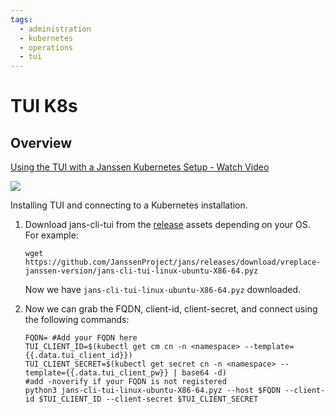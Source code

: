 ```yaml
---
tags:
  - administration
  - kubernetes
  - operations
  - tui
---
```


# TUI K8s

## Overview 


  <div>
    <a href="https://www.loom.com/share/36688669f0aa4c22be2eaf3f711fe488">
      <p>Using the TUI with a Janssen Kubernetes Setup - Watch Video</p>
    </a>
    <a href="https://www.loom.com/share/36688669f0aa4c22be2eaf3f711fe488">
      <img style="max-width:300px;" src="https://cdn.loom.com/sessions/thumbnails/36688669f0aa4c22be2eaf3f711fe488-with-play.gif">
    </a>
  </div>
   
   Installing TUI and connecting to a Kubernetes installation.
   

1.  Download jans-cli-tui from the [release](https://github.com/JanssenProject/jans/releases/latest) assets depending on your OS. For example: 
    
    `wget https://github.com/JanssenProject/jans/releases/download/vreplace-janssen-version/jans-cli-tui-linux-ubuntu-X86-64.pyz`
    
    Now we have `jans-cli-tui-linux-ubuntu-X86-64.pyz` downloaded.


2. Now we can grab the FQDN, client-id, client-secret, and connect using the following commands:
    ```
    FQDN= #Add your FQDN here
    TUI_CLIENT_ID=$(kubectl get cm cn -n <namespace> --template={{.data.tui_client_id}})
    TUI_CLIENT_SECRET=$(kubectl get secret cn -n <namespace> --template={{.data.tui_client_pw}} | base64 -d)
    #add -noverify if your FQDN is not registered
    python3 jans-cli-tui-linux-ubuntu-X86-64.pyz --host $FQDN --client-id $TUI_CLIENT_ID --client-secret $TUI_CLIENT_SECRET
    ```
